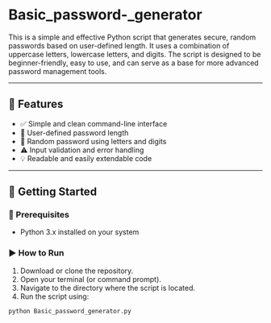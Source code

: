 # Basic_password-_generator

This is a simple and effective Python script that generates secure, random passwords based on user-defined length. It uses a combination of uppercase letters, lowercase letters, and digits. The script is designed to be beginner-friendly, easy to use, and can serve as a base for more advanced password management tools.

---

## 📌 Features

- ✅ Simple and clean command-line interface
- 🔢 User-defined password length
- 🔡 Random password using letters and digits
- ⚠️ Input validation and error handling
- 💡 Readable and easily extendable code

---

## 🚀 Getting Started

### 🔧 Prerequisites
- Python 3.x installed on your system

### ▶️ How to Run

1. Download or clone the repository.
2. Open your terminal (or command prompt).
3. Navigate to the directory where the script is located.
4. Run the script using:

```bash
python Basic_password_generator.py
